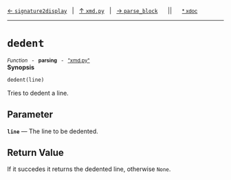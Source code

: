 [&#8592; `signature2display`](xmd.py--signature2display.md)&nbsp;&nbsp;&nbsp;|&nbsp;&nbsp;&nbsp;[&#8593; `xmd.py`](xmd.py.md)&nbsp;&nbsp;&nbsp;|&nbsp;&nbsp;&nbsp;[&#8594; `parse_block`](xmd.py--parse_block.md)&nbsp;&nbsp;&nbsp;&nbsp;&nbsp;&nbsp;||&nbsp;&nbsp;&nbsp;&nbsp;&nbsp;&nbsp;<small>[\* xdoc](../xdoc/xmd.py.xmd#L173)</small>
***

# `dedent`
<small>*Function* &nbsp; - &nbsp; **parsing** &nbsp; - &nbsp; ["xmd.py"](../xmd.py)</small>  
**Synopsis**

```python
dedent(line)
```

Tries to dedent a line.


## Parameter
**`line`** &#8213; The line to be dedented.  
## Return Value

If it succedes it returns the dedented line, otherwise `None`.


